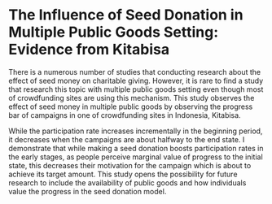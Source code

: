 # The Influence of Seed Donation in Multiple Public Goods Setting: Evidence from Kitabisa 

There is a numerous number of studies that conducting research about the effect of seed money on charitable giving. However, it is rare to find a study that research this topic with multiple public goods setting even though most of crowdfunding sites are using this mechanism. This study observes the effect of seed money in multiple public goods by observing the progress bar of campaigns in one of crowdfunding sites in Indonesia, Kitabisa. 

While the participation rate increases incrementally in the beginning period, it decreases when the campaigns are about halfway to the end state. I demonstrate that while making a seed donation boosts participation rates in the early stages, as people perceive marginal value of progress to the initial state, this decreases their motivation for the campaign which is about to achieve its target amount. This study opens the possibility for future research to include the availability of public goods and how individuals value the progress in the seed donation model.

